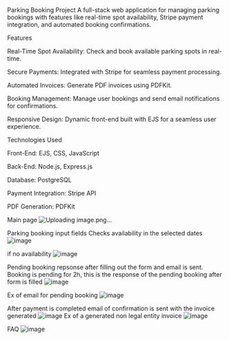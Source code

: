 Parking Booking Project
A full-stack web application for managing parking bookings with features like real-time spot availability, Stripe payment integration, and automated booking confirmations.

Features

Real-Time Spot Availability: Check and book available parking spots in real-time.

Secure Payments: Integrated with Stripe for seamless payment processing.

Automated Invoices: Generate PDF invoices using PDFKit.

Booking Management: Manage user bookings and send email notifications for confirmations.

Responsive Design: Dynamic front-end built with EJS for a seamless user experience.


Technologies Used

Front-End: EJS, CSS, JavaScript

Back-End: Node.js, Express.js

Database: PostgreSQL

Payment Integration: Stripe API

PDF Generation: PDFKit

Main page
![Uploading image.png…]()



Parking booking input fields
Checks availability in the selected dates
![image](https://github.com/user-attachments/assets/faea32d2-689d-4734-a169-5f9fb961e9a1)

if no availability
![image](https://github.com/user-attachments/assets/1ebdcd66-8f37-4613-8b8e-e5ca983d6842)


Pending booking repsonse
after filling out the form and email is sent. Booking is pending for 2h, this is the response of the pending booking after form is filled
![image](https://github.com/user-attachments/assets/a60067f3-5f49-4710-8351-11aa31da5d77)

Ex of email for pending booking 
![image](https://github.com/user-attachments/assets/9fa989f7-f01b-4904-8cb9-b304f72a75d6)

After payment is completed email of confirmation is sent with the invoice generated
![image](https://github.com/user-attachments/assets/c53baa72-fa53-4080-90c3-75df7ac8ee11)
Ex of a generated non legal entity invoice
![image](https://github.com/user-attachments/assets/839e3009-3810-40b1-9eea-4303db0f35f5)


FAQ 
![image](https://github.com/user-attachments/assets/c5343e1b-700a-41be-bcd6-69edd209adad)




